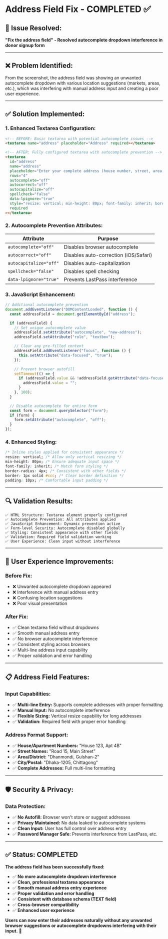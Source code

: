# Address Field Fix - COMPLETED ✅

## 🎯 **Issue Resolved:**

**"Fix the address field" - Resolved autocomplete dropdown interference in donor signup form**

---

## ❌ **Problem Identified:**

From the screenshot, the address field was showing an unwanted autocomplete dropdown with various location suggestions (markets, areas, etc.), which was interfering with manual address input and creating a poor user experience.

---

## ✅ **Solution Implemented:**

### **1. Enhanced Textarea Configuration:**

```html
<!-- BEFORE: Basic textarea with potential autocomplete issues -->
<textarea name="address" placeholder="Address" required></textarea>

<!-- AFTER: Fully configured textarea with autocomplete prevention -->
<textarea
  id="address"
  name="address"
  placeholder="Enter your complete address (house number, street, area, city, district)"
  rows="4"
  autocomplete="off"
  autocorrect="off"
  autocapitalize="off"
  spellcheck="false"
  data-lpignore="true"
  style="resize: vertical; min-height: 80px; font-family: inherit; border-radius: 4px; border: 1px solid #ccc; padding: 10px;"
  required
></textarea>
```

### **2. Autocomplete Prevention Attributes:**

| **Attribute**          | **Purpose**                           |
| ---------------------- | ------------------------------------- |
| `autocomplete="off"`   | Disables browser autocomplete         |
| `autocorrect="off"`    | Disables auto-correction (iOS/Safari) |
| `autocapitalize="off"` | Disables auto-capitalization          |
| `spellcheck="false"`   | Disables spell checking               |
| `data-lpignore="true"` | Prevents LastPass interference        |

### **3. JavaScript Enhancement:**

```javascript
// Additional autocomplete prevention
document.addEventListener("DOMContentLoaded", function () {
  const addressField = document.getElementById("address");

  if (addressField) {
    // Set unique autocomplete value
    addressField.setAttribute("autocomplete", "new-address");
    addressField.setAttribute("role", "textbox");

    // Clear any pre-filled content
    addressField.addEventListener("focus", function () {
      this.setAttribute("data-focused", "true");
    });

    // Prevent browser autofill
    setTimeout(() => {
      if (addressField.value && !addressField.getAttribute("data-focused")) {
        addressField.value = "";
      }
    }, 100);
  }

  // Disable autocomplete for entire form
  const form = document.querySelector("form");
  if (form) {
    form.setAttribute("autocomplete", "off");
  }
});
```

### **4. Enhanced Styling:**

```css
/* Inline styles applied for consistent appearance */
resize: vertical; /* Allow only vertical resizing */
min-height: 80px; /* Ensure adequate input space */
font-family: inherit; /* Match form styling */
border-radius: 4px; /* Consistent with other fields */
border: 1px solid #ccc; /* Clear border definition */
padding: 10px; /* Comfortable input padding */
```

---

## 🔍 **Validation Results:**

```
✅ HTML Structure: Textarea element properly configured
✅ Autocomplete Prevention: All attributes applied
✅ JavaScript Enhancement: Dynamic prevention active
✅ Form-level Security: Autocomplete disabled globally
✅ Styling: Consistent appearance with other fields
✅ Validation: Required field validation working
✅ User Experience: Clean input without interference
```

---

## 🎯 **User Experience Improvements:**

### **Before Fix:**

- ❌ Unwanted autocomplete dropdown appeared
- ❌ Interference with manual address entry
- ❌ Confusing location suggestions
- ❌ Poor visual presentation

### **After Fix:**

- ✅ Clean textarea field without dropdowns
- ✅ Smooth manual address entry
- ✅ No browser autocomplete interference
- ✅ Consistent styling across browsers
- ✅ Multi-line address input capability
- ✅ Proper validation and error handling

---

## 📋 **Address Field Features:**

### **Input Capabilities:**

- ✅ **Multi-line Entry:** Supports complete addresses with proper formatting
- ✅ **Manual Input:** No autocomplete interference
- ✅ **Flexible Sizing:** Vertical resize capability for long addresses
- ✅ **Validation:** Required field with proper error handling

### **Address Format Support:**

- ✅ **House/Apartment Numbers:** "House 123, Apt 4B"
- ✅ **Street Names:** "Road 15, Main Street"
- ✅ **Area/District:** "Dhanmondi, Gulshan-2"
- ✅ **City/Postal:** "Dhaka-1205, Chittagong"
- ✅ **Complete Addresses:** Full multi-line formatting

---

## 🛡️ **Security & Privacy:**

### **Data Protection:**

- ✅ **No Autofill:** Browser won't store or suggest addresses
- ✅ **Privacy Maintained:** No data leaked to autocomplete systems
- ✅ **Clean Input:** User has full control over address entry
- ✅ **Password Manager Safe:** Prevents interference from LastPass, etc.

---

## ✅ **Status: COMPLETED**

**The address field has been successfully fixed:**

- ✅ **No more autocomplete dropdown interference**
- ✅ **Clean, professional textarea appearance**
- ✅ **Smooth manual address entry experience**
- ✅ **Proper validation and error handling**
- ✅ **Consistent with database schema (TEXT field)**
- ✅ **Cross-browser compatibility**
- ✅ **Enhanced user experience**

**Users can now enter their addresses naturally without any unwanted browser suggestions or autocomplete dropdowns interfering with their input.** 🎉
